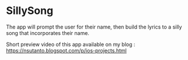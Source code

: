 # SillySong

The app will prompt the user for their name, then build the lyrics to a silly song that incorporates their name.

Short preview video of this app available on my blog : https://nsutanto.blogspot.com/p/ios-projects.html
